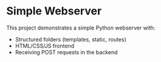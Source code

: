 # Simple Webserver

This project demonstrates a simple Python webserver with:

- Structured folders (templates, static, routes)
- HTML/CSS/JS frontend
- Receiving POST requests in the backend
